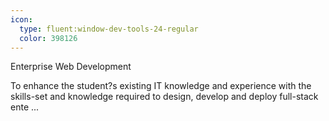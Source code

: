 ```yaml
---
icon:
  type: fluent:window-dev-tools-24-regular
  color: 398126
---
```

Enterprise Web Development

To enhance the student?s existing IT knowledge and experience with the skills-set and knowledge required to design, develop and deploy full-stack ente ... 

